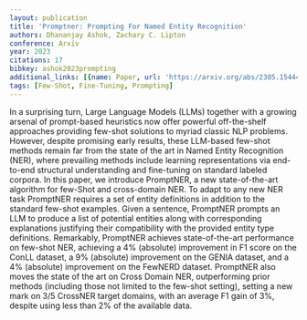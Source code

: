 ```yaml
---
layout: publication
title: 'Promptner: Prompting For Named Entity Recognition'
authors: Dhananjay Ashok, Zachary C. Lipton
conference: Arxiv
year: 2023
citations: 17
bibkey: ashok2023prompting
additional_links: [{name: Paper, url: 'https://arxiv.org/abs/2305.15444'}]
tags: [Few-Shot, Fine-Tuning, Prompting]
---
```

In a surprising turn, Large Language Models (LLMs) together with a growing
arsenal of prompt-based heuristics now offer powerful off-the-shelf approaches
providing few-shot solutions to myriad classic NLP problems. However, despite
promising early results, these LLM-based few-shot methods remain far from the
state of the art in Named Entity Recognition (NER), where prevailing methods
include learning representations via end-to-end structural understanding and
fine-tuning on standard labeled corpora. In this paper, we introduce PromptNER,
a new state-of-the-art algorithm for few-Shot and cross-domain NER. To adapt to
any new NER task PromptNER requires a set of entity definitions in addition to
the standard few-shot examples. Given a sentence, PromptNER prompts an LLM to
produce a list of potential entities along with corresponding explanations
justifying their compatibility with the provided entity type definitions.
Remarkably, PromptNER achieves state-of-the-art performance on few-shot NER,
achieving a 4% (absolute) improvement in F1 score on the ConLL dataset, a 9%
(absolute) improvement on the GENIA dataset, and a 4% (absolute) improvement on
the FewNERD dataset. PromptNER also moves the state of the art on Cross Domain
NER, outperforming prior methods (including those not limited to the few-shot
setting), setting a new mark on 3/5 CrossNER target domains, with an average F1
gain of 3%, despite using less than 2% of the available data.